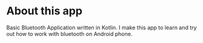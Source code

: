 # About this app
  Basic Bluetooth Application written in Kotlin. I make this app to learn and try out how to work with bluetooth on Android phone.

